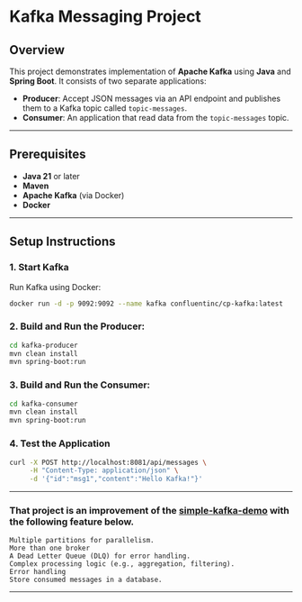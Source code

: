# Kafka Messaging Project

## Overview

This project demonstrates implementation of **Apache Kafka** using **Java** and **Spring Boot**. It consists of two separate applications:

- **Producer**: Accept JSON messages via an API endpoint and publishes them to a Kafka topic called `topic-messages`.
- **Consumer**: An application that read data from the `topic-messages` topic.

---

## Prerequisites

- **Java 21** or later
- **Maven**
- **Apache Kafka** (via Docker)
- **Docker**

---

## Setup Instructions

### 1. Start Kafka

Run Kafka using Docker:
```bash
docker run -d -p 9092:9092 --name kafka confluentinc/cp-kafka:latest
```

### 2. Build and Run the Producer:
```bash
cd kafka-producer
mvn clean install
mvn spring-boot:run
```

### 3. Build and Run the Consumer:
```bash
cd kafka-consumer
mvn clean install
mvn spring-boot:run
```

### 4. Test the Application
```bash
curl -X POST http://localhost:8081/api/messages \
     -H "Content-Type: application/json" \
     -d '{"id":"msg1","content":"Hello Kafka!"}'
```

--- 

### That project is an improvement of the [simple-kafka-demo](https://github.com/Lucas-pugliese-barros/simple-kafka-demo) with the following feature below.

```
Multiple partitions for parallelism.
More than one broker
A Dead Letter Queue (DLQ) for error handling.
Complex processing logic (e.g., aggregation, filtering).
Error handling
Store consumed messages in a database.
```

---

